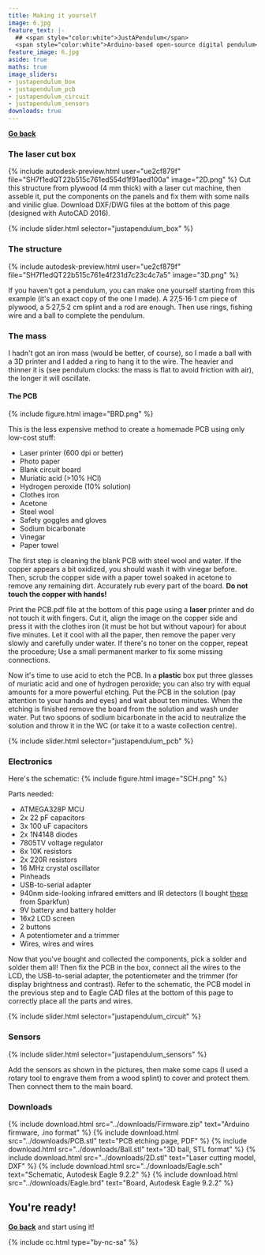 ```yaml
---
title: Making it yourself
image: 6.jpg
feature_text: |-
  ## <span style="color:white">JustAPendulum</span>
  <span style="color:white">Arduino-based open-source digital pendulum</span>
feature_image: 6.jpg
aside: true
maths: true
image_sliders:
- justapendulum_box
- justapendulum_pcb
- justapendulum_circuit
- justapendulum_sensors
downloads: true
---
```


**[Go back](..)**

### The laser cut box

{% include autodesk-preview.html user="ue2cf879f" file="SH7f1edQT22b515c761ed554d1f91aed100a" image="2D.png" %}
Cut this structure from plywood (4 mm thick) with a laser cut machine, then asseble it, put the components on the panels and fix them with some nails and vinilic glue. Download DXF/DWG files at the bottom of this page (designed with AutoCAD 2016).

{% include slider.html selector="justapendulum_box" %}

### The structure

{% include autodesk-preview.html user="ue2cf879f" file="SH7f1edQT22b515c761e4f231d7c23c4c7a5" image="3D.png"  %}

If you haven't got a pendulum, you can make one yourself starting from this example (it's an exact copy of the one I made). A 27,5·16·1 cm piece of plywood, a 5·27,5·2 cm splint and a rod are enough. Then use rings, fishing wire and a ball to complete the pendulum.

### The mass

I hadn't got an iron mass (would be better, of course), so I made a ball with a 3D printer and I added a ring to hang it to the wire. The heavier and thinner it is (see pendulum clocks: the mass is flat to avoid friction with air), the longer it will oscillate.

#### The PCB

{% include figure.html image="BRD.png" %}

This is the less expensive method to create a homemade PCB using only low-cost stuff:
- Laser printer (600 dpi or better)
- Photo paper
- Blank circuit board
- Muriatic acid (>10% HCl)
- Hydrogen peroxide (10% solution)
- Clothes iron
- Acetone
- Steel wool
- Safety goggles and gloves
- Sodium bicarbonate
- Vinegar
- Paper towel

The first step is cleaning the blank PCB with steel wool and water. If the copper appears a bit oxidized, you should wash it with vinegar before. Then, scrub the copper side with a paper towel soaked in acetone to remove any remaining dirt. Accurately rub every part of the board. **Do not touch the copper with hands!**

Print the PCB.pdf file at the bottom of this page using a **laser** printer and do not touch it with fingers. Cut it, align the image on the copper side and press it with the clothes iron (it must be hot but without vapour) for about five minutes. Let it cool with all the paper, then remove the paper very slowly and carefully under water. If there's no toner on the copper, repeat the procedure; Use a small permanent marker to fix some missing connections.

Now it's time to use acid to etch the PCB. In a **plastic** box put three glasses of muriatic acid and one of hydrogen peroxide; you can also try with equal amounts for a more powerful etching. Put the PCB in the solution (pay attention to your hands and eyes) and wait about ten minutes. When the etching is finished remove the board from the solution and wash under water. Put two spoons of sodium bicarbonate in the acid to neutralize the solution and throw it in the WC (or take it to a waste collection centre).

{% include slider.html selector="justapendulum_pcb" %}

### Electronics

Here's the schematic:
{% include figure.html image="SCH.png" %}

Parts needed:
- ATMEGA328P MCU
- 2x 22 pF capacitors
- 3x 100 uF capacitors
- 2x 1N4148 diodes
- 7805TV voltage regulator
- 6x 10K resistors
- 2x 220R resistors
- 16 MHz crystal oscillator
- Pinheads
- USB-to-serial adapter
- 940nm side-looking infrared emitters and IR detectors (I bought [these](https://www.sparkfun.com/products/241) from Sparkfun)
- 9V battery and battery holder
- 16x2 LCD screen
- 2 buttons
- A potentiometer and a trimmer
- Wires, wires and wires

Now that you've bought and collected the components, pick a solder and solder them all! Then fix the PCB in the box, connect all the wires to the LCD, the USB-to-serial adapter, the potentiometer and the trimmer (for display brightness and contrast). Refer to the schematic, the PCB model in the previous step and to Eagle CAD files at the bottom of this page to correctly place all the parts and wires.

{% include slider.html selector="justapendulum_circuit" %}

### Sensors

{% include slider.html selector="justapendulum_sensors" %}

Add the sensors as shown in the pictures, then make some caps (I used a rotary tool to engrave them from a wood splint) to cover and protect them. Then connect them to the main board.

### Downloads

{% include download.html src="../downloads/Firmware.zip" text="Arduino firmware, .ino format" %}
{% include download.html src="../downloads/PCB.stl" text="PCB etching page, PDF" %}
{% include download.html src="../downloads/Ball.stl" text="3D ball, STL format" %}
{% include download.html src="../downloads/2D.stl" text="Laser cutting model, DXF" %}
{% include download.html src="../downloads/Eagle.sch" text="Schematic, Autodesk Eagle 9.2.2" %}
{% include download.html src="../downloads/Eagle.brd" text="Board, Autodesk Eagle 9.2.2" %}

## You're ready!
**[Go back](..)** and start using it!

{% include cc.html type="by-nc-sa" %}